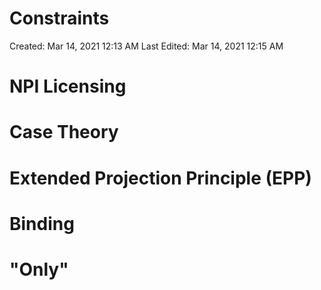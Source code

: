 # Constraints

Created: Mar 14, 2021 12:13 AM
Last Edited: Mar 14, 2021 12:15 AM

# NPI Licensing

# Case Theory

# Extended Projection Principle (EPP)

# Binding

# "Only"